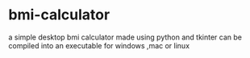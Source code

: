 # bmi-calculator
a simple desktop bmi calculator made using python and tkinter
can be compiled into an executable for windows ,mac or linux
